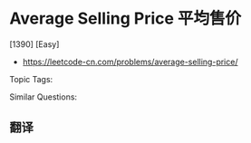 # Average Selling Price 平均售价

[1390] [Easy]

- https://leetcode-cn.com/problems/average-selling-price/

Topic Tags:

Similar Questions:

## 翻译
